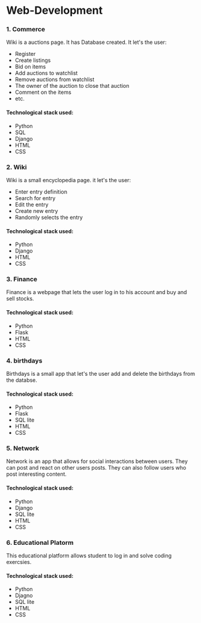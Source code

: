 # Web-Development

### 1. Commerce
Wiki is a auctions page. It has Database created.
It let's the user:
  * Register
  * Create listings
  * Bid on items
  * Add auctions to watchlist
  * Remove auctions from watchlist
  * The owner of the auction to close that auction
  * Comment on the items
  * etc.
#### Technological stack used:
  * Python
  * SQL
  * Django
  * HTML
  * CSS

### 2. Wiki
Wiki is a small encyclopedia page. it let's the user:
  * Enter entry definition
  * Search for entry
  * Edit the entry
  * Create new entry
  * Randomly selects the entry
#### Technological stack used:
  * Python
  * Django
  * HTML
  * CSS

### 3. Finance
Finance is a webpage that lets the user log in to his account and buy and sell stocks.
#### Technological stack used:
  * Python
  * Flask
  * HTML
  * CSS

### 4. birthdays
Birthdays is a small app that let's the user add and delete the birthdays from the databse.
#### Technological stack used:
  * Python
  * Flask
  * SQL lite
  * HTML
  * CSS
    
### 5. Network
Network is an app that allows for social interactions between users. They can post and react on other users posts.
They can also follow users who post interesting content.
#### Technological stack used:
  * Python
  * Django
  * SQL lite
  * HTML
  * CSS

### 6. Educational Platorm
This educational platform allows student to log in and solve coding exercsies. 
#### Technological stack used:
  * Python
  * Djagno
  * SQL lite
  * HTML
  * CSS
